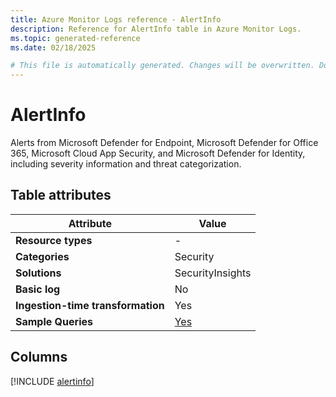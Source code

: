 ```yaml
---
title: Azure Monitor Logs reference - AlertInfo
description: Reference for AlertInfo table in Azure Monitor Logs.
ms.topic: generated-reference
ms.date: 02/18/2025

# This file is automatically generated. Changes will be overwritten. Do not change this file directly.
---
```


# AlertInfo

Alerts from Microsoft Defender for Endpoint, Microsoft Defender for Office 365, Microsoft Cloud App Security, and Microsoft Defender for Identity, including severity information and threat categorization.


## Table attributes

|Attribute|Value|
|---|---|
|**Resource types**|-|
|**Categories**|Security|
|**Solutions**| SecurityInsights|
|**Basic log**|No|
|**Ingestion-time transformation**|Yes|
|**Sample Queries**|[Yes](/azure/azure-monitor/reference/queries/alertinfo)|



## Columns
  
[!INCLUDE [alertinfo](~/reusable-content/ce-skilling/azure/includes/azure-monitor/reference/tables/alertinfo-include.md)]
